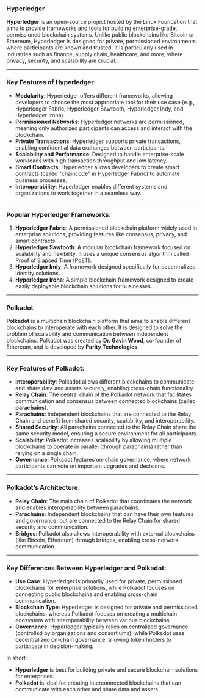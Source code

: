 ### **Hyperledger**

**Hyperledger** is an open-source project hosted by the Linux Foundation that aims to provide frameworks and tools for building enterprise-grade, permissioned blockchain systems. Unlike public blockchains like Bitcoin or Ethereum, Hyperledger is designed for private, permissioned environments where participants are known and trusted. It is particularly used in industries such as finance, supply chain, healthcare, and more, where privacy, security, and scalability are crucial.

---

### **Key Features of Hyperledger**:

- **Modularity**: Hyperledger offers different frameworks, allowing developers to choose the most appropriate tool for their use case (e.g., Hyperledger Fabric, Hyperledger Sawtooth, Hyperledger Indy, and Hyperledger Iroha).
- **Permissioned Networks**: Hyperledger networks are permissioned, meaning only authorized participants can access and interact with the blockchain.
- **Private Transactions**: Hyperledger supports private transactions, enabling confidential data exchanges between participants.
- **Scalability and Performance**: Designed to handle enterprise-scale workloads with high transaction throughput and low latency.
- **Smart Contracts**: Hyperledger allows developers to create smart contracts (called "chaincode" in Hyperledger Fabric) to automate business processes.
- **Interoperability**: Hyperledger enables different systems and organizations to work together in a seamless way.

---

### **Popular Hyperledger Frameworks**:

1. **Hyperledger Fabric**: A permissioned blockchain platform widely used in enterprise solutions, providing features like consensus, privacy, and smart contracts.
2. **Hyperledger Sawtooth**: A modular blockchain framework focused on scalability and flexibility. It uses a unique consensus algorithm called Proof of Elapsed Time (PoET).
3. **Hyperledger Indy**: A framework designed specifically for decentralized identity solutions.
4. **Hyperledger Iroha**: A simple blockchain framework designed to create easily deployable blockchain solutions for businesses.

---

### **Polkadot**

**Polkadot** is a multichain blockchain platform that aims to enable different blockchains to interoperate with each other. It is designed to solve the problem of scalability and communication between independent blockchains. Polkadot was created by **Dr. Gavin Wood**, co-founder of Ethereum, and is developed by **Parity Technologies**.

---

### **Key Features of Polkadot**:

- **Interoperability**: Polkadot allows different blockchains to communicate and share data and assets securely, enabling cross-chain functionality.
- **Relay Chain**: The central chain of the Polkadot network that facilitates communication and consensus between connected blockchains (called **parachains**).
- **Parachains**: Independent blockchains that are connected to the Relay Chain and benefit from shared security, scalability, and interoperability.
- **Shared Security**: All parachains connected to the Relay Chain share the same security model, ensuring a secure environment for all participants.
- **Scalability**: Polkadot increases scalability by allowing multiple blockchains to operate in parallel (through parachains) rather than relying on a single chain.
- **Governance**: Polkadot features on-chain governance, where network participants can vote on important upgrades and decisions.

---

### **Polkadot’s Architecture**:

- **Relay Chain**: The main chain of Polkadot that coordinates the network and enables interoperability between parachains.
- **Parachains**: Independent blockchains that can have their own features and governance, but are connected to the Relay Chain for shared security and communication.
- **Bridges**: Polkadot also allows interoperability with external blockchains (like Bitcoin, Ethereum) through bridges, enabling cross-network communication.

---

### **Key Differences Between Hyperledger and Polkadot**:

- **Use Case**: Hyperledger is primarily used for private, permissioned blockchains for enterprise solutions, while Polkadot focuses on connecting public blockchains and enabling cross-chain communication.
- **Blockchain Type**: Hyperledger is designed for private and permissioned blockchains, whereas Polkadot focuses on creating a multichain ecosystem with interoperability between various blockchains.
- **Governance**: Hyperledger typically relies on centralized governance (controlled by organizations and consortiums), while Polkadot uses decentralized on-chain governance, allowing token holders to participate in decision-making.

In short:

- **Hyperledger** is best for building private and secure blockchain solutions for enterprises.
- **Polkadot** is ideal for creating interconnected blockchains that can communicate with each other and share data and assets.